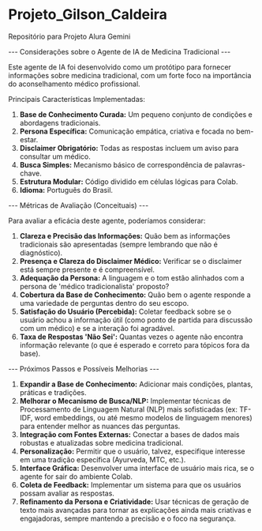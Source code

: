 # Projeto_Gilson_Caldeira
Repositório para Projeto Alura Gemini

--- Considerações sobre o Agente de IA de Medicina Tradicional ---

Este agente de IA foi desenvolvido como um protótipo para fornecer informações sobre
medicina tradicional, com um forte foco na importância do aconselhamento médico profissional.

Principais Características Implementadas:
1.  **Base de Conhecimento Curada:** Um pequeno conjunto de condições e abordagens tradicionais.
2.  **Persona Específica:** Comunicação empática, criativa e focada no bem-estar.
3.  **Disclaimer Obrigatório:** Todas as respostas incluem um aviso para consultar um médico.
4.  **Busca Simples:** Mecanismo básico de correspondência de palavras-chave.
5.  **Estrutura Modular:** Código dividido em células lógicas para Colab.
6.  **Idioma:** Português do Brasil.


--- Métricas de Avaliação (Conceituais) ---

Para avaliar a eficácia deste agente, poderíamos considerar:
1.  **Clareza e Precisão das Informações:** Quão bem as informações tradicionais são apresentadas (sempre lembrando que não é diagnóstico).
2.  **Presença e Clareza do Disclaimer Médico:** Verificar se o disclaimer está sempre presente e é compreensível.
3.  **Adequação da Persona:** A linguagem e o tom estão alinhados com a persona de 'médico tradicionalista' proposto?
4.  **Cobertura da Base de Conhecimento:** Quão bem o agente responde a uma variedade de perguntas dentro do seu escopo.
5.  **Satisfação do Usuário (Percebida):** Coletar feedback sobre se o usuário achou a informação útil (como ponto de partida para discussão com um médico) e se a interação foi agradável.
6.  **Taxa de Respostas 'Não Sei':** Quantas vezes o agente não encontra informação relevante (o que é esperado e correto para tópicos fora da base).


--- Próximos Passos e Possíveis Melhorias ---

1.  **Expandir a Base de Conhecimento:** Adicionar mais condições, plantas, práticas e tradições.
2.  **Melhorar o Mecanismo de Busca/NLP:** Implementar técnicas de Processamento de Linguagem Natural (NLP) mais sofisticadas
    (ex: TF-IDF, word embeddings, ou até mesmo modelos de linguagem menores) para entender melhor as nuances das perguntas.
3.  **Integração com Fontes Externas:** Conectar a bases de dados mais robustas e atualizadas sobre medicina tradicional.
4.  **Personalização:** Permitir que o usuário, talvez, especifique interesse em uma tradição específica (Ayurveda, MTC, etc.).
5.  **Interface Gráfica:** Desenvolver uma interface de usuário mais rica, se o agente for sair do ambiente Colab.
6.  **Coleta de Feedback:** Implementar um sistema para que os usuários possam avaliar as respostas.
7.  **Refinamento da Persona e Criatividade:** Usar técnicas de geração de texto mais avançadas para tornar as explicações
    ainda mais criativas e engajadoras, sempre mantendo a precisão e o foco na segurança.
